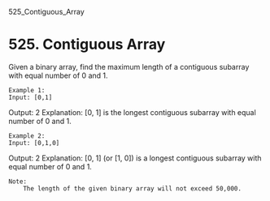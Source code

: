 525_Contiguous_Array
# 525. Contiguous Array

Given a binary array, find the maximum length of a contiguous subarray with equal number of 0
        and 1. 

    Example 1:
    Input: [0,1]
Output: 2
Explanation: [0, 1] is the longest contiguous subarray with equal number of 0 and 1.

    

    Example 2:
    Input: [0,1,0]
Output: 2
Explanation: [0, 1] (or [1, 0]) is a longest contiguous subarray with equal number of 0 and 1.

    

    Note:
        The length of the given binary array will not exceed 50,000.